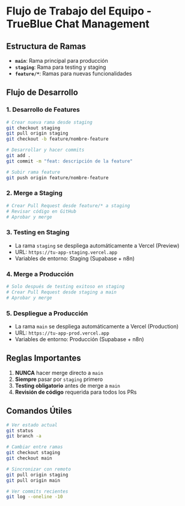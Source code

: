 # Flujo de Trabajo del Equipo - TrueBlue Chat Management

## Estructura de Ramas

- **`main`**: Rama principal para producción
- **`staging`**: Rama para testing y staging
- **`feature/*`**: Ramas para nuevas funcionalidades

## Flujo de Desarrollo

### 1. Desarrollo de Features
```bash
# Crear nueva rama desde staging
git checkout staging
git pull origin staging
git checkout -b feature/nombre-feature

# Desarrollar y hacer commits
git add .
git commit -m "feat: descripción de la feature"

# Subir rama feature
git push origin feature/nombre-feature
```

### 2. Merge a Staging
```bash
# Crear Pull Request desde feature/* a staging
# Revisar código en GitHub
# Aprobar y merge
```

### 3. Testing en Staging
- La rama `staging` se despliega automáticamente a Vercel (Preview)
- URL: `https://tu-app-staging.vercel.app`
- Variables de entorno: Staging (Supabase + n8n)

### 4. Merge a Producción
```bash
# Solo después de testing exitoso en staging
# Crear Pull Request desde staging a main
# Aprobar y merge
```

### 5. Despliegue a Producción
- La rama `main` se despliega automáticamente a Vercel (Production)
- URL: `https://tu-app-prod.vercel.app`
- Variables de entorno: Producción (Supabase + n8n)

## Reglas Importantes

1. **NUNCA** hacer merge directo a `main`
2. **Siempre** pasar por `staging` primero
3. **Testing obligatorio** antes de merge a `main`
4. **Revisión de código** requerida para todos los PRs

## Comandos Útiles

```bash
# Ver estado actual
git status
git branch -a

# Cambiar entre ramas
git checkout staging
git checkout main

# Sincronizar con remoto
git pull origin staging
git pull origin main

# Ver commits recientes
git log --oneline -10
```

